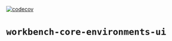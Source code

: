 [![codecov](https://codecov.io/github/aws-solutions/solution-spark-on-aws/branch/codecov/graph/badge.svg?flag=workbench-core-environments-ui)](https://codecov.io/github/aws-solutions/solution-spark-on-aws)

# `workbench-core-environments-ui`
